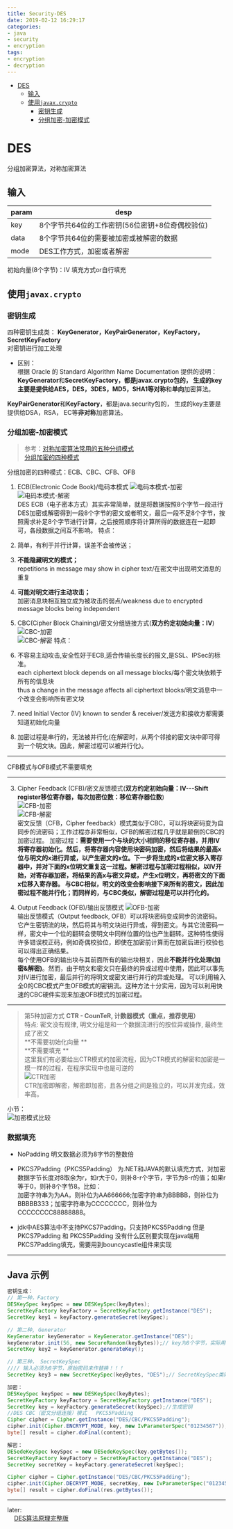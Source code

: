 ```yaml
---
title: Security-DES
date: 2019-02-12 16:29:17
categories:
- java
- security
- encryption
tags:
- encryption
- decryption
---
```

<!-- TOC -->

- [DES](#des)
  - [输入](#%E8%BE%93%E5%85%A5)
  - [使用`javax.crypto`](#%E4%BD%BF%E7%94%A8javaxcrypto)
    - [密钥生成](#%E5%AF%86%E9%92%A5%E7%94%9F%E6%88%90)
    - [分组加密-加密模式](#%E5%88%86%E7%BB%84%E5%8A%A0%E5%AF%86-%E5%8A%A0%E5%AF%86%E6%A8%A1%E5%BC%8F)

<!-- /TOC -->
# DES
分组加密算法，对称加密算法
## 输入
| param | desp |
| --- | --- |
| key  | 8个字节共64位的工作密钥(56位密钥+8位奇偶校验位) |
| data | 8个字节共64位的需要被加密或被解密的数据 |
| mode | DES工作方式，加密或者解密 |

初始向量(8个字节)：IV
填充方式or自行填充
<!-- more -->
## 使用`javax.crypto`

### 密钥生成
四种密钥生成类： **KeyGenerator，KeyPairGenerator，KeyFactory，SecretKeyFactory**      
对密钥进行加工处理  
- 区别：   
 根据 Oracle 的 Standard Algorithm Name Documentation 提供的说明：  
 **KeyGenerator**和**SecretKeyFactory，**都是javax.crypto包的，
  生成的key主要是提供给AES，DES，3DES，MD5，SHA1等**对称**和**单向**加密算法。

 **KeyPairGenerator**和**KeyFactory**，都是java.security包的， 生成的key主要是提供给DSA，RSA， EC等**非对称**加密算法。


### 分组加密-加密模式
>参考：[对称加密算法常用的五种分组模式](https://blog.csdn.net/weixin_42940826/article/details/83687007)  
[分组加密的四种模式](https://blog.csdn.net/includeiostream123/article/details/51066799)

分组加密的四种模式：ECB、CBC、CFB、OFB  
1. ECB(Electronic Code Book)/电码本模式
![电码本模式-加密](https://img-blog.csdn.net/20160405180712271?watermark/2/text/aHR0cDovL2Jsb2cuY3Nkbi5uZXQv/font/5a6L5L2T/fontsize/400/fill/I0JBQkFCMA==/dissolve/70/gravity/Center "电码本模式-加密")    
![电码本模式-解密](https://img-blog.csdn.net/20160405180727459?watermark/2/text/aHR0cDovL2Jsb2cuY3Nkbi5uZXQv/font/5a6L5L2T/fontsize/400/fill/I0JBQkFCMA==/dissolve/70/gravity/Center "电码本模式-解密")    
DES ECB（电子密本方式）其实非常简单，就是将数据按照8个字节一段进行DES加密或解密得到一段8个字节的密文或者明文，最后一段不足8个字节，按照需求补足8个字节进行计算，之后按照顺序将计算所得的数据连在一起即可，各段数据之间互不影响。
特点：    
 1. 简单，有利于并行计算，误差不会被传送；  
 2. **不能隐藏明文的模式；**  
 repetitions in message may show in cipher text/在密文中出现明文消息的重复 
 3. **可能对明文进行主动攻击；**    
 加密消息块相互独立成为被攻击的弱点/weakness due to encrypted message blocks being independent

2. CBC(Cipher Block Chaining)/密文分组链接方式(**双方约定初始向量：IV**)
![CBC-加密](https://img-blog.csdn.net/20160405180943506 "CBC-加密")  
![CBC-解密](https://img-blog.csdn.net/20160405180951038 "CBC-解密")
特点：  
 1. 不容易主动攻击,安全性好于ECB,适合传输长度长的报文,是SSL、IPSec的标准。  
 each ciphertext block depends on all message blocks/每个密文块依赖于所有的信息块  
 thus a change in the message affects all ciphertext blocks/明文消息中一个改变会影响所有密文块  
 2. need Initial Vector (IV) known to sender & receiver/发送方和接收方都需要知道初始化向量     
 3. 加密过程是串行的，无法被并行化(在解密时，从两个邻接的密文块中即可得到一个明文块。因此，解密过程可以被并行化)。

---
CFB模式与OFB模式不需要填充

---

3. Cipher Feedback (CFB)/密文反馈模式(**双方约定初始向量：IV---Shift register移位寄存器，每次加密位数：移位寄存器位数**)  
![CFB-加密](https://img-blog.csdn.net/20160405181228492 "CFB-加密")    
![CFB-解密]( "CFB-解密")      
密文反馈（CFB，Cipher feedback）模式类似于CBC，可以将块密码变为自同步的流密码；工作过程亦非常相似，CFB的解密过程几乎就是颠倒的CBC的加密过程。
加密过程：**需要使用一个与块的大小相同的移位寄存器，并用IV将寄存器初始化。**然后，将寄存器内容使用块密码加密，然后将结果的最高x位与明文的x进行异或，以产生密文的x位。下一步将生成的x位密文移入寄存器中，并对下面的x位明文重复这一过程。解密过程与加密过程相似，以IV开始，对寄存器加密，将结果的高x与密文异或，产生x位明文，再将密文的下面x位移入寄存器。
与CBC相似，**明文的改变会影响接下来所有的密文**，因此**加密过程不能并行化；**而同样的，与CBC类似**，解密过程是可以并行化的。**

4. Output Feedback (OFB)/输出反馈模式
![OFB-加密](https://img-blog.csdn.net/20160405181324195 "OFB-加密")   
输出反馈模式（Output feedback, OFB）可以将块密码变成同步的流密码。它产生密钥流的块，然后将其与明文块进行异或，得到密文。与其它流密码一样，密文中一个位的翻转会使明文中同样位置的位也产生翻转。这种特性使得许多错误校正码，例如奇偶校验位，即使在加密前计算而在加密后进行校验也可以得出正确结果。    
每个使用OFB的输出块与其前面所有的输出块相关，因此**不能并行化处理(加密&解密)**。然而，由于明文和密文只在最终的异或过程中使用，因此可以事先对IV进行加密，最后并行的将明文或密文进行并行的异或处理。
可以利用输入全0的CBC模式产生OFB模式的密钥流。这种方法十分实用，因为可以利用快速的CBC硬件实现来加速OFB模式的加密过程。

---

> 第5种加密方式  **CTR - CounTeR, 计数器模式（重点，推荐使用）**   
> 特点: 密文没有规律, 明文分组是和一个数据流进行的按位异或操作, 最终生成了密文  
> **不需要初始化向量 **   
> **不需要填充 **     
> 这里我们有必要给出CTR模式的加密流程，因为CTR模式的解密和加密是一模一样的过程，在程序实现中也是可逆的   
> ![CTR加密](https://img-blog.csdnimg.cn/2018110314132228.png "CTR加密")  
> CTR加密即解密，解密即加密，且各分组之间是独立的，可以并发完成，效率高。  

小节：  
![加密模式比较](https://img-blog.csdnimg.cn/20181103140304845.png "加密模式比较")


### 数据填充
- NoPadding
明文数据必须为8字节的整数倍

- PKCS7Padding（PKCS5Padding）
为.NET和JAVA的默认填充方式，对加密数据字节长度对8取余为r，如r大于0，则补8-r个字节，字节为8-r的值；如果r等于0，则补8个字节8。比如：  
加密字符串为为AA，则补位为AA666666;加密字符串为BBBBB，则补位为BBBBB333；加密字符串为CCCCCCCC，则补位为CCCCCCCC88888888。

- jdk中AES算法中不支持PKCS7Padding，只支持PKCS5Padding 但是PKCS7Padding 和 PKCS5Padding 没有什么区别要实现在java端用PKCS7Padding填充，需要用到bouncycastle组件来实现 

---

## Java 示例
```java
密钥生成：
// 第一种，Factory
DESKeySpec keySpec = new DESKeySpec(keyBytes);
SecretKeyFactory keyFactory = SecretKeyFactory.getInstance("DES");
SecretKey key1 = keyFactory.generateSecret(keySpec);

// 第二种, Generator
KeyGenerator keyGenerator = KeyGenerator.getInstance("DES");
keyGenerator.init(56, new SecureRandom(keyBytes));// key为8个字节，实际用了56位； 后面随机数用key作为种子seed生成
SecretKey key2 = keyGenerator.generateKey();

// 第三种， SecretKeySpec
//// 输入必须为8字节，原始密码未作替换！！！
SecretKey key3 = new SecretKeySpec(keyBytes, "DES");// SecretKeySpec类同时实现了Key和KeySpec接口

加密：
DESKeySpec keySpec = new DESKeySpec(keyBytes);
SecretKeyFactory keyFactory = SecretKeyFactory.getInstance("DES");
SecretKey key = keyFactory.generateSecret(keySpec);//生成密钥
//DES CBC（密文分组连接）模式   PKCS5Padding
Cipher cipher = Cipher.getInstance("DES/CBC/PKCS5Padding");
cipher.init(Cipher.ENCRYPT_MODE, key, new IvParameterSpec("01234567"));
byte[] result = cipher.doFinal(content);

解密：
DESedeKeySpec keySpec = new DESedeKeySpec(key.getBytes());
SecretKeyFactory keyFactory = SecretKeyFactory.getInstance("DES");
SecretKey secretKey = keyFactory.generateSecret(keySpec);

Cipher cipher = Cipher.getInstance("DES/CBC/PKCS5Padding");
cipher.init(Cipher.DECRYPT_MODE, secretKey, new IvParameterSpec("01234567"));
byte[] result = cipher.doFinal(res.getBytes());
```

---
later:  
&nbsp;&nbsp;&nbsp;&nbsp;[DES算法原理完整版](https://blog.csdn.net/qq_27570955/article/details/52442092)
